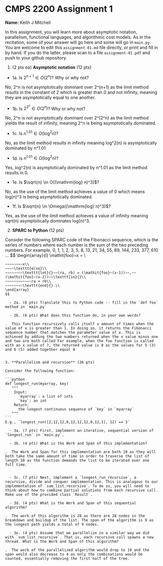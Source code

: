 

# CMPS 2200 Assignment 1

**Name:** Keith J Mitchell


In this assignment, you will learn more about asymptotic notation, parallelism, functional languages, and algorithmic cost models. As in the recitation, some of your answer will go here and some will go in `main.py`. You are welcome to edit this `assignment-01.md` file directly, or print and fill in by hand. If you do the latter, please scan to a file `assignment-01.pdf` and push to your github repository. 
  
  

1. (2 pts ea) **Asymptotic notation** (12 pts)

  - 1a. Is $2^{n+1} \in O(2^n)$? Why or why not? 

No, 2^n is not asymptotically dominant over 2^(n+1) as the limit method results in the constant of 2 which is greater than 0 and not infinity, meaning they are asymptotically equal to one another.

  - 1b. Is $2^{2^n} \in O(2^n)$? Why or why not?     

No, 2^n is not asymptotically dominant over 2^(2^n) as the limit method yields the result of infinity, meaning 2^n is being asymptotically dominated. 

  - 1c. Is $n^{1.01} \in O(\mathrm{log}^2 n)$?    

No, as the limit method results in infinity meaning log^2(n) is asymptotically dominated by n^1.01 

  - 1d. Is $n^{1.01} \in \Omega(\mathrm{log}^2 n)$?  

Yes, log^2(n) is asymptotically dominated by n^1.01 as the limit method results in 0.

  - 1e. Is $\sqrt{n} \in O((\mathrm{log} n)^3)$?  

No, as the use of the limit method achieves a value of 0 which means log(n)^3 is being asymptotically dominated. 

  - 1f. Is $\sqrt{n} \in \Omega((\mathrm{log} n)^3)$?  

Yes, as the use of the limit method achieves a value of infinity meaning sqrt(n) asymptotically dominates log(n)^3.


2. **SPARC to Python** (12 pts)

Consider the following SPARC code of the Fibonacci sequence, which is the series of numbers where each number is the sum of the two preceding numbers. For example, 0, 1, 1, 2, 3, 5, 8, 13, 21, 34, 55, 89, 144, 233, 377, 610 ... 
$$
\begin{array}{l}
\mathit{foo}~x =   \\
~~~~\texttt{if}{}~~x \le 1~~\texttt{then}{}\\
~~~~~~~~x\\   
~~~~\texttt{else}\\
~~~~~~~~\texttt{let}{}~~(ra, rb) = (\mathit{foo}~(x-1))~~,~~(\mathit{foo}~(x-2))~~\texttt{in}{}\\  
~~~~~~~~~~~~ra + rb\\  
~~~~~~~~\texttt{end}{}.\\
\end{array}
$$ 

  - 2a. (6 pts) Translate this to Python code -- fill in the `def foo` method in `main.py`  

  - 2b. (6 pts) What does this function do, in your own words?  

.  This function recursively calls itself x amount of times when the value of x is greater than 1. In doing so, it returns the Fibonacci sequence number that matches the parameter value of x. This is achieved by adding the two numbers returned when the x value minus one and two are both called For example, when the foo function is called with an x value of 7, the returned value is 8 as the values for 5 (3) and 6 (5) added together equal 8
  

3. **Parallelism and recursion** (26 pts)

Consider the following function:  

```python
def longest_run(myarray, key)
   """
    Input:
      `myarray`: a list of ints
      `key`: an int
    Return:
      the longest continuous sequence of `key` in `myarray`
   """
```
E.g., `longest_run([2,12,12,8,12,12,12,0,12,1], 12) == 3`  
 
  - 3a. (7 pts) First, implement an iterative, sequential version of `longest_run` in `main.py`.  

  - 3b. (4 pts) What is the Work and Span of this implementation?  

.  The Work and Span for this implementation are both 10 as they will both take the same amount of time in order to traverse the list of length 10 as the function demands the list to be iterated over one full time.


  - 3c. (7 pts) Next, implement a `longest_run_recursive`, a recursive, divide and conquer implementation. This is analogous to our implementation of `sum_list_recursive`. To do so, you will need to think about how to combine partial solutions from each recursive call. Make use of the provided class `Result`.   

  - 3d. (4 pts) What is the Work and Span of this sequential algorithm?  

.  The work of this algorithm is 28 as there are 28 nodes in the breakdown and buildup of the list. The span of the algorithm is 9 as the longest path yields a total of 9 nodes.

  - 3e. (4 pts) Assume that we parallelize in a similar way we did with `sum_list_recursive`. That is, each recursive call spawns a new thread. What is the Work and Span of this algorithm?  

.  The work of the parallelized algorithm would drop to 19 and the span would also decrease to 4 as only the combinations would be counted, essentially removing the first half of the tree.